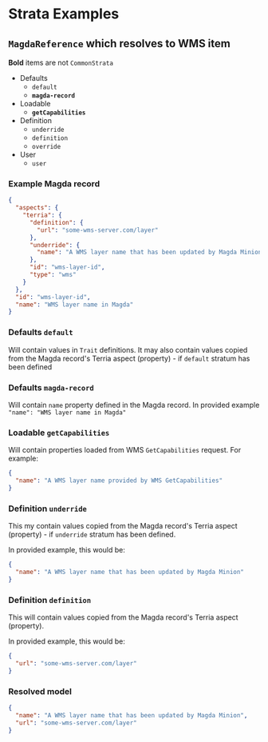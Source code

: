 # Strata Examples

## `MagdaReference` which resolves to WMS item

**Bold** items are not `CommonStrata`

- Defaults
  - `default`
  - **`magda-record`**
- Loadable
  - **`getCapabilities`**
- Definition
  - `underride`
  - `definition`
  - `override`
- User
  - `user`

### Example Magda record

```json
{
  "aspects": {
    "terria": {
      "definition": {
        "url": "some-wms-server.com/layer"
      },
      "underride": {
        "name": "A WMS layer name that has been updated by Magda Minion"
      },
      "id": "wms-layer-id",
      "type": "wms"
    }
  },
  "id": "wms-layer-id",
  "name": "WMS layer name in Magda"
}
```

### Defaults `default`

Will contain values in `Trait` definitions. It may also contain values copied from the Magda record's Terria aspect (property) - if `default` stratum has been defined

### Defaults `magda-record`

Will contain `name` property defined in the Magda record. In provided example `"name": "WMS layer name in Magda"`

### Loadable `getCapabilities`

Will contain properties loaded from WMS `GetCapabilities` request. For example:

```json
{
  "name": "A WMS layer name provided by WMS GetCapabilities"
}
```

### Definition `underride`

This my contain values copied from the Magda record's Terria aspect (property) - if `underride` stratum has been defined.

In provided example, this would be:

```json
{
  "name": "A WMS layer name that has been updated by Magda Minion"
}
```

### Definition `definition`

This will contain values copied from the Magda record's Terria aspect (property).

In provided example, this would be:

```json
{
  "url": "some-wms-server.com/layer"
}
```

### Resolved model

```json
{
  "name": "A WMS layer name that has been updated by Magda Minion",
  "url": "some-wms-server.com/layer"
}
```

